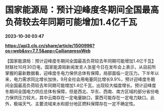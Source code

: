 # 国家能源局：预计迎峰度冬期间全国最高负荷较去年同期可能增加1.4亿千瓦

**2023-10-30 03:47**

**https://api3.cls.cn/share/article/1500996?os=web&sv=7.7.5&app=CailianpressWeb**

【国家能源局：预计迎峰度冬期间全国最高负荷较去年同期可能增加1.4亿千瓦】财联社10月30日电，国家能源局新闻发言人张星今日在发布会上表示，从目前所掌握的最新数据看，迎峰度冬电力保供总体有保障，局部面临一定压力。下半年以来，电力需求同比增长加快，9月全社会用电量同比增长9.9%，预计迎峰度冬期间全国最高负荷较去年同期可能增加1.4亿千瓦，出现较大幅度增长。预计迎峰度冬期间全国电力供应总体有保障，但是西北、华东、西南、南方区域的部分省份电力保供压力较大，其中云南存在一定电量缺口，蒙西可能存在一定电力缺口。此外，极端天气、主要流域来水和部分地区燃料保障存在一定不确定性。